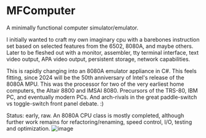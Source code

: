 # MFComputer
A minimally functional computer simulator/emulator.  

I initially wanted to craft my own imaginary cpu with a barebones instruction set based on selected features from the 6502, 8080A, and maybe others.  Later to be fleshed out with a monitor, assembler, tty terminal interface, text video output, APA video output, persistent storage, network capabilities.

This is rapidly changing into an 8080A emulator appliance in C#.  This feels fitting, since 2024 will be the 50th anniversary of Intel's release of the 8080A MPU.  This was the processor for two of the very earliest home computers, the Altair 8800 and IMSAI 8080.  Precursors of the TRS-80, IBM PC, and eventually modern PCs.  And arch-rivals in the great paddle-switch vs toggle-switch front panel debate. :)

Status: early, raw.  An 8080A CPU class is mostly completed, although further work remains for refactoring/renaming, speed control, I/O, testing and optimization.
![image](https://github.com/mstasak/MFComputer/assets/39843617/139cd7f7-9a37-4435-9a5c-76b3af0ccb9c)
